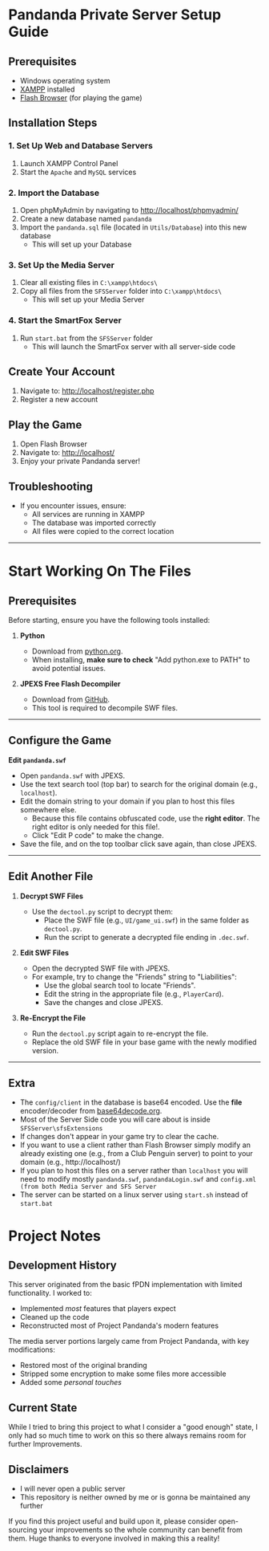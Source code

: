 # Pandanda Private Server Setup Guide

## Prerequisites
- Windows operating system
- [XAMPP](https://www.apachefriends.org/) installed
- [Flash Browser](https://github.com/radubirsan/FlashBrowser/releases/tag/v0.81) (for playing the game)

## Installation Steps

### 1. Set Up Web and Database Servers
1. Launch XAMPP Control Panel
2. Start the `Apache` and `MySQL` services

### 2. Import the Database
1. Open phpMyAdmin by navigating to [http://localhost/phpmyadmin/](http://localhost/phpmyadmin/)
2. Create a new database named `pandanda`
3. Import the `pandanda.sql` file (located in `Utils/Database`) into this new database
   - This will set up your Database

### 3. Set Up the Media Server
1. Clear all existing files in `C:\xampp\htdocs\`
2. Copy all files from the `SFSServer` folder into `C:\xampp\htdocs\`
   - This will set up your Media Server

### 4. Start the SmartFox Server
1. Run `start.bat` from the `SFSServer` folder
   - This will launch the SmartFox server with all server-side code

## Create Your Account
1. Navigate to: [http://localhost/register.php](http://localhost/register.php)
2. Register a new account

## Play the Game
1. Open Flash Browser
2. Navigate to: [http://localhost/](http://localhost/)
3. Enjoy your private Pandanda server!

## Troubleshooting
- If you encounter issues, ensure:
  - All services are running in XAMPP
  - The database was imported correctly
  - All files were copied to the correct location

---

# Start Working On The Files

## Prerequisites

Before starting, ensure you have the following tools installed:

1. **Python**
   - Download from [python.org](https://www.python.org/).
   - When installing, **make sure to check** "Add python.exe to PATH" to avoid potential issues.

2. **JPEXS Free Flash Decompiler**
   - Download from [GitHub](https://github.com/jindrapetrik/jpexs-decompiler/releases).
   - This tool is required to decompile SWF files.

---

## Configure the Game

**Edit `pandanda.swf`**
   - Open `pandanda.swf` with JPEXS.
   - Use the text search tool (top bar) to search for the original domain (e.g., `localhost`).
   - Edit the domain string to your domain if you plan to host this files somewhere else.
     - Because this file contains obfuscated code, use the **right editor**. The right editor is only needed for this file!.
     - Click "Edit P code" to make the change.
   - Save the file, and on the top toolbar click save again, than close JPEXS.

---

## Edit Another File

1. **Decrypt SWF Files**
   - Use the `dectool.py` script to decrypt them:
     - Place the SWF file (e.g., `UI/game_ui.swf`) in the same folder as `dectool.py`.
     - Run the script to generate a decrypted file ending in `.dec.swf`.

2. **Edit SWF Files**
   - Open the decrypted SWF file with JPEXS.
   - For example, try to change the "Friends" string to "Liabilities":
     - Use the global search tool to locate "Friends".
     - Edit the string in the appropriate file (e.g., `PlayerCard`).
     - Save the changes and close JPEXS.

3. **Re-Encrypt the File**
   - Run the `dectool.py` script again to re-encrypt the file.
   - Replace the old SWF file in your base game with the newly modified version.

---

## Extra

- The `config/client` in the database is base64 encoded. Use the **file** encoder/decoder from [base64decode.org](https://www.base64decode.org/).
- Most of the Server Side code you will care about is inside `SFSServer\sfsExtensions`
- If changes don't appear in your game try to clear the cache.
- If you want to use a client rather than Flash Browser simply modify an already existing one (e.g., from a Club Penguin server) to point to your domain (e.g., http://localhost/)
- If you plan to host this files on a server rather than `localhost` you will need to modify mostly `pandanda.swf`, `pandandaLogin.swf` and `config.xml (from both Media Server and SFS Server` 
- The server can be started on a linux server using `start.sh` instead of `start.bat`

# Project Notes

## Development History
This server originated from the basic fPDN implementation with limited functionality. I worked to:

- Implemented *most* features that players expect
- Cleaned up the code
- Reconstructed most of Project Pandanda's modern features

The media server portions largely came from Project Pandanda, with key modifications:
- Restored most of the original branding
- Stripped some encryption to make some files more accessible
- Added some *personal touches*

## Current State
While I tried to bring this project to what I consider a "good enough" state, I only had so much time to work on this so there always remains room for further Improvements.

## Disclaimers
- I will never open a public server
- This repository is neither owned by me or is gonna be maintained any further

If you find this project useful and build upon it, please consider open-sourcing your improvements so the whole community can benefit from them.
Huge thanks to everyone involved in making this a reality!
